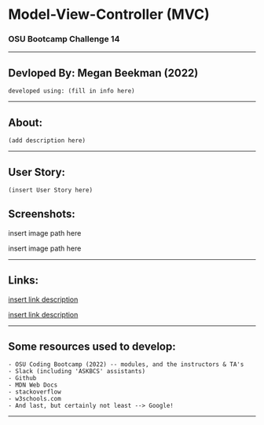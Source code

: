 # Model-View-Controller (MVC)
### OSU Bootcamp Challenge 14
---------------------------------------------------
## Devloped By: Megan Beekman (2022)
    developed using: (fill in info here)

---------------------------------------------------

## About: <br>
    (add description here)

---------------------------------------------------

## User Story: <br>
    (insert User Story here)

## Screenshots: <br>

<img>insert image path here</img>

<img>insert image path here</img>

---------------------------------------------------

## Links: <br>

[insert link description](insert-actual-link-here)

[insert link description](insert-actual-link-here)

----------------------------------------------------

## Some resources used to develop: <br>
    - OSU Coding Bootcamp (2022) -- modules, and the instructors & TA's
    - Slack (including 'ASKBCS' assistants)
    - Github
    - MDN Web Docs
    - stackoverflow
    - w3schools.com
    - And last, but certainly not least --> Google!

----------------------------------------------------

